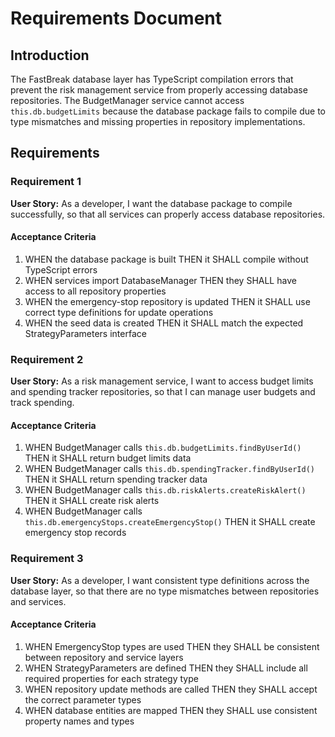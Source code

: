 # Requirements Document

## Introduction

The FastBreak database layer has TypeScript compilation errors that prevent the risk management service from properly accessing database repositories. The BudgetManager service cannot access `this.db.budgetLimits` because the database package fails to compile due to type mismatches and missing properties in repository implementations.

## Requirements

### Requirement 1

**User Story:** As a developer, I want the database package to compile successfully, so that all services can properly access database repositories.

#### Acceptance Criteria

1. WHEN the database package is built THEN it SHALL compile without TypeScript errors
2. WHEN services import DatabaseManager THEN they SHALL have access to all repository properties
3. WHEN the emergency-stop repository is updated THEN it SHALL use correct type definitions for update operations
4. WHEN the seed data is created THEN it SHALL match the expected StrategyParameters interface

### Requirement 2

**User Story:** As a risk management service, I want to access budget limits and spending tracker repositories, so that I can manage user budgets and track spending.

#### Acceptance Criteria

1. WHEN BudgetManager calls `this.db.budgetLimits.findByUserId()` THEN it SHALL return budget limits data
2. WHEN BudgetManager calls `this.db.spendingTracker.findByUserId()` THEN it SHALL return spending tracker data
3. WHEN BudgetManager calls `this.db.riskAlerts.createRiskAlert()` THEN it SHALL create risk alerts
4. WHEN BudgetManager calls `this.db.emergencyStops.createEmergencyStop()` THEN it SHALL create emergency stop records

### Requirement 3

**User Story:** As a developer, I want consistent type definitions across the database layer, so that there are no type mismatches between repositories and services.

#### Acceptance Criteria

1. WHEN EmergencyStop types are used THEN they SHALL be consistent between repository and service layers
2. WHEN StrategyParameters are defined THEN they SHALL include all required properties for each strategy type
3. WHEN repository update methods are called THEN they SHALL accept the correct parameter types
4. WHEN database entities are mapped THEN they SHALL use consistent property names and types